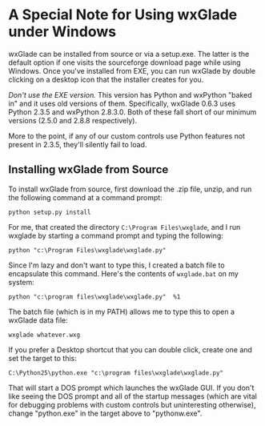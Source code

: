 # A Special Note for Using wxGlade under Windows
wxGlade can be installed from source or via a setup.exe. The latter is the default
option if one visits the sourceforge download page while using Windows. Once
you've installed from EXE, you can run wxGlade by double clicking on a
desktop icon that the installer creates for you.

*Don't use the EXE version.* This version has Python and wxPython "baked
in" and it uses old versions of them. Specifically, wxGlade 0.6.3 uses 
Python 2.3.5 and wxPython 2.8.3.0. Both of these fall short of our 
minimum versions (2.5.0 and 2.8.8 respectively). 

More to the point, if any of our custom controls use Python features not
present in 2.3.5, they'll silently fail to load. 

## Installing wxGlade from Source
To install wxGlade from source, first download the .zip file, unzip, and
run the following command at a command prompt:

```
python setup.py install 
```
 
For me, that created the directory `C:\Program Files\wxglade`, and I run
wxglade by starting a command prompt and typing the following:
```
python "c:\Program Files\wxglade\wxglade.py"
```

Since I'm lazy and don't want to type this, I created a batch file to
encapsulate this command. Here's the contents of `wxglade.bat` on my system:

```
python "c:\program files\wxglade\wxglade.py"  %1
```

The batch file (which is in my PATH) allows me to type this to open a wxGlade data file:

```
wxglade whatever.wxg
```


If you prefer a Desktop shortcut that you can double click, create one and 
set the target to this:

```
C:\Python25\python.exe "c:\program files\wxglade\wxglade.py"
```

That will start a DOS prompt which launches the wxGlade GUI. If you don't 
like seeing the DOS prompt and all of the startup messages (which are vital
for debugging problems with custom controls but uninteresting otherwise), 
change "python.exe" in the target above to "pythonw.exe".







